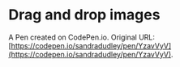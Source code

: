 # Drag and drop images

A Pen created on CodePen.io. Original URL: [https://codepen.io/sandradudley/pen/YzavVyV](https://codepen.io/sandradudley/pen/YzavVyV).

